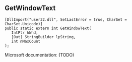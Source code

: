 ## GetWindowText

```
[DllImport("user32.dll", SetLastError = true, CharSet = CharSet.Unicode)]
public static extern int GetWindowText(
   IntPtr hWnd,
   [Out] StringBuilder lpString,
   int nMaxCount
);
```

Microsoft documentation: (TODO)
